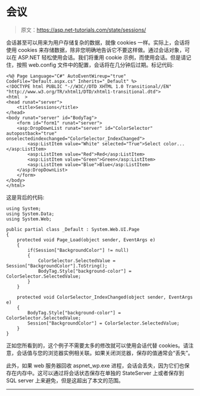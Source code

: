 # 会议

> 原文：<https://asp.net-tutorials.com/state/sessions/>

会话甚至可以用来为用户存储复杂的数据，就像 cookies 一样。实际上，会话将使用 cookies 来存储数据，除非您明确地告诉它不要这样做。通过会话对象，可以在 ASP.NET 轻松使用会话。我们将重用 cookie 示例，而使用会话。但是请记住，按照 web.config 文件中的配置，会话将在几分钟后过期。标记代码:

```
<%@ Page Language="C#" AutoEventWireup="true"  CodeFile="Default.aspx.cs" Inherits="_Default" %>
<!DOCTYPE html PUBLIC "-//W3C//DTD XHTML 1.0 Transitional//EN" "http://www.w3.org/TR/xhtml1/DTD/xhtml1-transitional.dtd">
<html  >
<head runat="server">
    <title>Sessions</title>
</head>
<body runat="server" id="BodyTag">
    <form id="form1" runat="server">
    <asp:DropDownList runat="server" id="ColorSelector" autopostback="true" onselectedindexchanged="ColorSelector_IndexChanged">
        <asp:ListItem value="White" selected="True">Select color...</asp:ListItem>
        <asp:ListItem value="Red">Red</asp:ListItem>
        <asp:ListItem value="Green">Green</asp:ListItem>
        <asp:ListItem value="Blue">Blue</asp:ListItem>
    </asp:DropDownList>
    </form>
</body>
</html>
```

这是背后的代码:

```
using System;
using System.Data;
using System.Web;

public partial class _Default : System.Web.UI.Page
{
    protected void Page_Load(object sender, EventArgs e)
    {
        if(Session["BackgroundColor"] != null)
        {
            ColorSelector.SelectedValue = Session["BackgroundColor"].ToString();
            BodyTag.Style["background-color"] = ColorSelector.SelectedValue;
        }
    }

    protected void ColorSelector_IndexChanged(object sender, EventArgs e)
    {
        BodyTag.Style["background-color"] = ColorSelector.SelectedValue;
        Session["BackgroundColor"] = ColorSelector.SelectedValue;
    }
}
```

正如您所看到的，这个例子不需要太多的修改就可以使用会话代替 cookies。请注意，会话值与您的浏览器实例相关联。如果关闭浏览器，保存的值通常会“丢失”。

此外，如果 web 服务器回收 aspnet_wp.exe 进程，会话会丢失，因为它们也保存在内存中。这可以通过将会话状态保存在单独的 StateServer 上或者保存到 SQL server 上来避免，但是这超出了本文的范围。

* * *